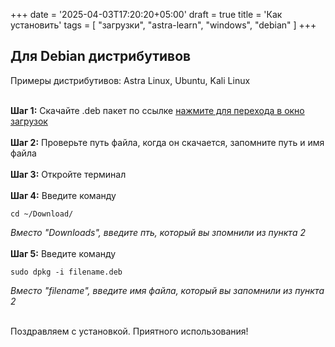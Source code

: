 +++
date = '2025-04-03T17:20:20+05:00'
draft = true
title = 'Как установить'
tags = [
   "загрузки",
   "astra-learn",
   "windows",
   "debian"
]
+++

## Для Debian дистрибутивов
Примеры дистрибутивов: Astra Linux, Ubuntu, Kali Linux <br> <br>

**Шаг 1:** Скачайте .deb пакет по ссылке [нажмите для перехода в окно загрузок](https://anyatomik.github.io/AstraLearn/ru/downloads/) <br> <br>
**Шаг 2:** Проверьте путь файла, когда он скачается, запомните путь и имя файла <br> <br>
**Шаг 3:** Откройте терминал <br> <br>
**Шаг 4:** Введите команду <br>

    cd ~/Download/
*Вместо "Downloads", введите пть, который вы зпомнили из пункта 2* <br>  <br>
**Шаг 5:** Введите команду <br>

    
    sudo dpkg -i filename.deb

*Вместо "filename", введите имя файла, который вы запомнили из пункта 2* <br> <br>

Поздравляем с установкой. Приятного использования!
